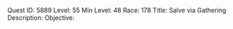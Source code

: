 Quest ID: 5889
Level: 55
Min Level: 48
Race: 178
Title: Salve via Gathering
Description: 
Objective: 
